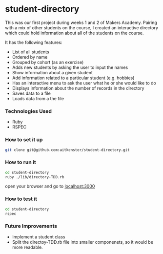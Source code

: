 student-directory
=================

This was our first project during weeks 1 and 2 of Makers Academy. Pairing with a mix of other students on the course, I created an interactive directory which could hold information about all of the students on the course. 

It has the following features:

+ List of all students
+ Ordered by name
+ Grouped by cohort (as an exercise)
+ Adds new students by asking the user to input the names
+ Show information about a given student
+ Add information related to a particular student (e.g. hobbies)
+ Has an interactive menu to ask the user what he or she would like to do
+ Displays information about the number of records in the directory
+ Saves data to a file
+ Loads data from a the file

### Technologies Used 

+ Ruby
+ RSPEC

### How to set it up
```sh
git clone git@github.com:aitkenster/student-directory.git
```

### How to run it
```sh
cd student-directory
ruby ./lib/directory-TDD.rb
```

open your browser and go to [localhost:3000](http://localhost:3000)

### How to test it
```sh
cd student-directory
rspec
``` 


### Future Improvements

+ Implement a student class
+ Split the directoy-TDD.rb file into smaller componenets, so it would be more readable.
